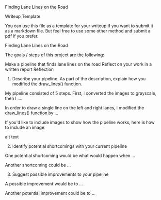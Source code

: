 Finding Lane Lines on the Road

Writeup Template

You can use this file as a template for your writeup if you want to submit it as a markdown file. But feel free to use some other method and submit a pdf if you prefer.

Finding Lane Lines on the Road

The goals / steps of this project are the following:

Make a pipeline that finds lane lines on the road
Reflect on your work in a written report
Reflection

1. Describe your pipeline. As part of the description, explain how you modified the draw_lines() function.

My pipeline consisted of 5 steps. First, I converted the images to grayscale, then I ....

In order to draw a single line on the left and right lanes, I modified the draw_lines() function by ...

If you'd like to include images to show how the pipeline works, here is how to include an image:

alt text

2. Identify potential shortcomings with your current pipeline

One potential shortcoming would be what would happen when ...

Another shortcoming could be ...

3. Suggest possible improvements to your pipeline

A possible improvement would be to ...

Another potential improvement could be to ...
